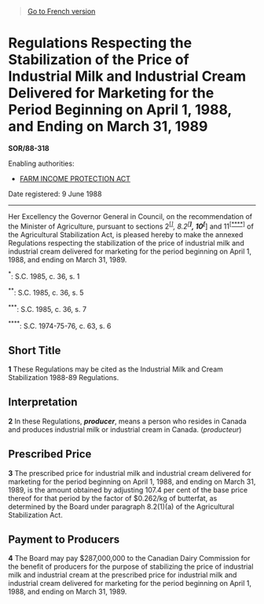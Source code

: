 > [Go to French version](/fr/Règlements/Décrets,%20ordonnances%20et%20règlements%20statutaires/88/318.md)

# Regulations Respecting the Stabilization of the Price of Industrial Milk and Industrial Cream Delivered for Marketing for the Period Beginning on April 1, 1988, and Ending on March 31, 1989

**SOR/88-318**

Enabling authorities: 
- [FARM INCOME PROTECTION ACT](/en/Acts/Statutes%20of%20Canada/1991/c.%2022.md)

Date registered: 9 June 1988

----------

Her Excellency the Governor General in Council, on the recommendation of the Minister of Agriculture, pursuant to sections 2<sup><a href='#fn_SOR-88-318_e_hq_6062'>[*]</a></sup>, 8.2<sup><a href='#fn_SOR-88-318_e_hq_6063'>[**]</a></sup>, 10<sup><a href='#fn_SOR-88-318_e_hq_6064'>[***]</a></sup> and 11<sup><a href='#fn_SOR-88-318_e_hq_6065'>[****]</a></sup> of the Agricultural Stabilization Act, is pleased hereby to make the annexed Regulations respecting the stabilization of the price of industrial milk and industrial cream delivered for marketing for the period beginning on April 1, 1988, and ending on March 31, 1989.

<a name='fn_SOR-88-318_e_hq_6062'><sup>*</sup></a>: S.C. 1985, c. 36, s. 1<br />

<a name='fn_SOR-88-318_e_hq_6063'><sup>**</sup></a>: S.C. 1985, c. 36, s. 5<br />

<a name='fn_SOR-88-318_e_hq_6064'><sup>***</sup></a>: S.C. 1985, c. 36, s. 7<br />

<a name='fn_SOR-88-318_e_hq_6065'><sup>****</sup></a>: S.C. 1974-75-76, c. 63, s. 6<br />




## Short Title


**1** These Regulations may be cited as the Industrial Milk and Cream Stabilization 1988-89 Regulations.




## Interpretation


**2** In these Regulations, ***producer***, means a person who resides in Canada and produces industrial milk or industrial cream in Canada. (*producteur*)




## Prescribed Price


**3** The prescribed price for industrial milk and industrial cream delivered for marketing for the period beginning on April 1, 1988, and ending on March 31, 1989, is the amount obtained by adjusting 107.4 per cent of the base price thereof for that period by the factor of $0.262/kg of butterfat, as determined by the Board under paragraph 8.2(1)(a) of the Agricultural Stabilization Act.




## Payment to Producers


**4** The Board may pay $287,000,000 to the Canadian Dairy Commission for the benefit of producers for the purpose of stabilizing the price of industrial milk and industrial cream at the prescribed price for industrial milk and industrial cream delivered for marketing for the period beginning on April 1, 1988, and ending on March 31, 1989.


